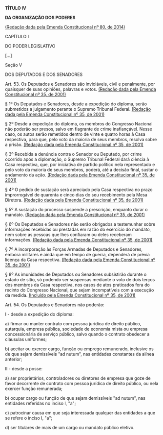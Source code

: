 **TÍTULO IV**

**DA ORGANIZAÇÃO DOS PODERES**

[(Redação dada pela Emenda Constitucional nº 80, de 2014)](http://www.planalto.gov.br/ccivil_03/constituicao/Emendas/Emc/emc80.htm#art1)

CAPÍTULO I

DO PODER LEGISLATIVO

[…]

Seção V

DOS DEPUTADOS E DOS SENADORES

Art. 53. Os Deputados e Senadores são invioláveis, civil e penalmente, por quaisquer de suas opiniões, palavras e votos.      [(Redação dada pela Emenda Constitucional nº 35, de 2001)](http://www.planalto.gov.br/ccivil_03/constituicao/Emendas/Emc/emc35.htm#art1)

§ 1º Os Deputados e Senadores, desde a expedição do diploma, serão submetidos a julgamento perante o Supremo Tribunal Federal.     [(Redação dada pela Emenda Constitucional nº 35, de 2001)](http://www.planalto.gov.br/ccivil_03/constituicao/Emendas/Emc/emc35.htm#art1)

§ 2º Desde a expedição do diploma, os membros do Congresso Nacional não poderão ser presos, salvo em flagrante de crime inafiançável. Nesse caso, os autos serão remetidos dentro de vinte e quatro horas à Casa respectiva, para que, pelo voto da maioria de seus membros, resolva sobre a prisão.       [(Redação dada pela Emenda Constitucional nº 35, de 2001)](http://www.planalto.gov.br/ccivil_03/constituicao/Emendas/Emc/emc35.htm#art1)

§ 3º Recebida a denúncia contra o Senador ou Deputado, por crime ocorrido após a diplomação, o Supremo Tribunal Federal dará ciência à Casa respectiva, que, por iniciativa de partido político nela representado e pelo voto da maioria de seus membros, poderá, até a decisão final, sustar o andamento da ação.       [(Redação dada pela Emenda Constitucional nº 35, de 2001)](http://www.planalto.gov.br/ccivil_03/constituicao/Emendas/Emc/emc35.htm#art1)

§ 4º O pedido de sustação será apreciado pela Casa respectiva no prazo improrrogável de quarenta e cinco dias do seu recebimento pela Mesa Diretora.     [(Redação dada pela Emenda Constitucional nº 35, de 2001)](http://www.planalto.gov.br/ccivil_03/constituicao/Emendas/Emc/emc35.htm#art1)

§ 5º A sustação do processo suspende a prescrição, enquanto durar o mandato.       [(Redação dada pela Emenda Constitucional nº 35, de 2001)](http://www.planalto.gov.br/ccivil_03/constituicao/Emendas/Emc/emc35.htm#art1)

§ 6º Os Deputados e Senadores não serão obrigados a testemunhar sobre informações recebidas ou prestadas em razão do exercício do mandato, nem sobre as pessoas que lhes confiaram ou deles receberam informações.      [(Redação dada pela Emenda Constitucional nº 35, de 2001)](http://www.planalto.gov.br/ccivil_03/constituicao/Emendas/Emc/emc35.htm#art1)

§ 7º A incorporação às Forças Armadas de Deputados e Senadores, embora militares e ainda que em tempo de guerra, dependerá de prévia licença da Casa respectiva.      [(Redação dada pela Emenda Constitucional nº 35, de 2001)](http://www.planalto.gov.br/ccivil_03/constituicao/Emendas/Emc/emc35.htm#art1)

§ 8º As imunidades de Deputados ou Senadores subsistirão durante o estado de sítio, só podendo ser suspensas mediante o voto de dois terços dos membros da Casa respectiva, nos casos de atos praticados fora do recinto do Congresso Nacional, que sejam incompatíveis com a execução da medida.       [(Incluído pela Emenda Constitucional nº 35, de 2001)](http://www.planalto.gov.br/ccivil_03/constituicao/Emendas/Emc/emc35.htm#art1)

Art. 54. Os Deputados e Senadores não poderão:

I - desde a expedição do diploma:

a) firmar ou manter contrato com pessoa jurídica de direito público, autarquia, empresa pública, sociedade de economia mista ou empresa concessionária de serviço público, salvo quando o contrato obedecer a cláusulas uniformes;

b) aceitar ou exercer cargo, função ou emprego remunerado, inclusive os de que sejam demissíveis "ad nutum", nas entidades constantes da alínea anterior;

II - desde a posse:

a) ser proprietários, controladores ou diretores de empresa que goze de favor decorrente de contrato com pessoa jurídica de direito público, ou nela exercer função remunerada;

b) ocupar cargo ou função de que sejam demissíveis "ad nutum", nas entidades referidas no inciso I, "a";

c) patrocinar causa em que seja interessada qualquer das entidades a que se refere o inciso I, "a";

d) ser titulares de mais de um cargo ou mandato público eletivo.


